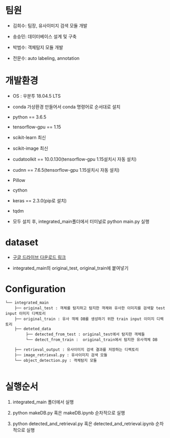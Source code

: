   
  

# 팀원

- 김희수: 팀장, 유사이미지 검색 모듈 개발

- 송승민: 데이터베이스 설계 및 구축

- 박범수: 객체탐지 모듈 개발

- 전문수: auto labeling, annotation

  
  
  

# 개발환경

- OS : 우분투 18.04.5 LTS

- conda 가상환경 만들어서 conda 명령어로 순서대로 설치

- python == 3.6.5

- tensorflow-gpu == 1.15

- scikit-learn 최신

- scikit-image 최신

- cudatoolkit == 10.0.130(tensorflow-gpu 1.15설치시 자동 설치)

- cudnn == 7.6.5(tensorflow-gpu 1.15설치시 자동 설치)

- Pillow

- cython

- keras == 2.3.0(pip로 설치)

- tqdm

- 모두 설치 후, integrated_main폴더에서 터미널로 python main.py 실행

  

# dataset

-  [구글 드라이브 다운로드 링크](https://drive.google.com/drive/folders/1LUcWabcn_bu5u9iSkQN7LKuIzLStX832?usp=sharing)

- integrated_main의 original_test, original_train에 붙여넣기

  

# Configuration

```
└── integrated_main
    ├── original_test : 객체를 탐지하고 탐지한 객체와 유사한 이미지를 검색할 test input 이미지 디렉토리
    ├── original_train : 유사 객체 DB를 생성하기 위한 train input 이미지 디렉토리
    ├── deteted_data
         ├── detected_from_test : original_test에서 탐지한 객체들
         └── detect_from_train :  original_train에서 탐지한 유사객체 DB   

    ├── retrieval_output : 유사이미지 검색 결과를 저장하는 디렉토리
    ├── image_retrieval.py : 유사이미지 검색 모듈
    └── object_detection.py : 객체탐지 모듈


```

  
  

# 실행순서

1. integrated_main 폴더에서 실행

2. python makeDB.py 혹은 makeDB.ipynb 순차적으로 실행

3. python detected_and_retrieval.py 혹은 detected_and_retrieval.ipynb 순차적으로 실행